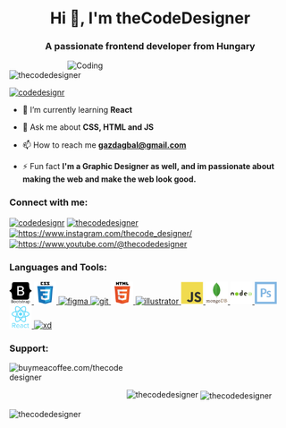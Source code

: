 <h1 align="center">Hi 👋, I'm theCodeDesigner</h1>
<h3 align="center">A passionate frontend developer from Hungary</h3>
<img align="right" alt="Coding" width="400" src="https://camo.githubusercontent.com/cae12fddd9d6982901d82580bdf321d81fb299141098ca1c2d4891870827bf17/68747470733a2f2f6d69726f2e6d656469756d2e636f6d2f6d61782f313336302f302a37513379765349765f7430696f4a2d5a2e676966" />

<p align="left"> <img src="https://komarev.com/ghpvc/?username=thecodedesigner&label=Profile%20views&color=0e75b6&style=flat" alt="thecodedesigner" /> </p>

<p align="left"> <a href="https://twitter.com/codedesignr" target="blank"><img src="https://img.shields.io/twitter/follow/codedesignr?logo=twitter&style=for-the-badge" alt="codedesignr" /></a> </p>

- 🌱 I’m currently learning **React**

- 💬 Ask me about **CSS, HTML and JS**

- 📫 How to reach me **gazdagbal@gmail.com**

- ⚡ Fun fact **I'm a Graphic Designer as well, and im passionate about making the web and make the web look good.**

<h3 align="left">Connect with me:</h3>
<p align="left">
<a href="https://twitter.com/codedesignr" target="blank"><img align="center" src="https://raw.githubusercontent.com/rahuldkjain/github-profile-readme-generator/master/src/images/icons/Social/twitter.svg" alt="codedesignr" height="30" width="40" /></a>
<a href="https://stackoverflow.com/users/thecodedesigner" target="blank"><img align="center" src="https://raw.githubusercontent.com/rahuldkjain/github-profile-readme-generator/master/src/images/icons/Social/stack-overflow.svg" alt="thecodedesigner" height="30" width="40" /></a>
<a href="https://instagram.com/https://www.instagram.com/thecode_designer/" target="blank"><img align="center" src="https://raw.githubusercontent.com/rahuldkjain/github-profile-readme-generator/master/src/images/icons/Social/instagram.svg" alt="https://www.instagram.com/thecode_designer/" height="30" width="40" /></a>
<a href="https://www.youtube.com/c/https://www.youtube.com/@thecodedesigner" target="blank"><img align="center" src="https://raw.githubusercontent.com/rahuldkjain/github-profile-readme-generator/master/src/images/icons/Social/youtube.svg" alt="https://www.youtube.com/@thecodedesigner" height="30" width="40" /></a>
</p>

<h3 align="left">Languages and Tools:</h3>
<p align="left"> <a href="https://getbootstrap.com" target="_blank" rel="noreferrer"> <img src="https://raw.githubusercontent.com/devicons/devicon/master/icons/bootstrap/bootstrap-plain-wordmark.svg" alt="bootstrap" width="40" height="40"/> </a> <a href="https://www.w3schools.com/css/" target="_blank" rel="noreferrer"> <img src="https://raw.githubusercontent.com/devicons/devicon/master/icons/css3/css3-original-wordmark.svg" alt="css3" width="40" height="40"/> </a> <a href="https://www.figma.com/" target="_blank" rel="noreferrer"> <img src="https://www.vectorlogo.zone/logos/figma/figma-icon.svg" alt="figma" width="40" height="40"/> </a> <a href="https://git-scm.com/" target="_blank" rel="noreferrer"> <img src="https://www.vectorlogo.zone/logos/git-scm/git-scm-icon.svg" alt="git" width="40" height="40"/> </a> <a href="https://www.w3.org/html/" target="_blank" rel="noreferrer"> <img src="https://raw.githubusercontent.com/devicons/devicon/master/icons/html5/html5-original-wordmark.svg" alt="html5" width="40" height="40"/> </a> <a href="https://www.adobe.com/in/products/illustrator.html" target="_blank" rel="noreferrer"> <img src="https://www.vectorlogo.zone/logos/adobe_illustrator/adobe_illustrator-icon.svg" alt="illustrator" width="40" height="40"/> </a> <a href="https://developer.mozilla.org/en-US/docs/Web/JavaScript" target="_blank" rel="noreferrer"> <img src="https://raw.githubusercontent.com/devicons/devicon/master/icons/javascript/javascript-original.svg" alt="javascript" width="40" height="40"/> </a> <a href="https://www.mongodb.com/" target="_blank" rel="noreferrer"> <img src="https://raw.githubusercontent.com/devicons/devicon/master/icons/mongodb/mongodb-original-wordmark.svg" alt="mongodb" width="40" height="40"/> </a> <a href="https://nodejs.org" target="_blank" rel="noreferrer"> <img src="https://raw.githubusercontent.com/devicons/devicon/master/icons/nodejs/nodejs-original-wordmark.svg" alt="nodejs" width="40" height="40"/> </a> <a href="https://www.photoshop.com/en" target="_blank" rel="noreferrer"> <img src="https://raw.githubusercontent.com/devicons/devicon/master/icons/photoshop/photoshop-line.svg" alt="photoshop" width="40" height="40"/> </a> <a href="https://reactjs.org/" target="_blank" rel="noreferrer"> <img src="https://raw.githubusercontent.com/devicons/devicon/master/icons/react/react-original-wordmark.svg" alt="react" width="40" height="40"/> </a> <a href="https://www.adobe.com/products/xd.html" target="_blank" rel="noreferrer"> <img src="https://cdn.worldvectorlogo.com/logos/adobe-xd.svg" alt="xd" width="40" height="40"/> </a> </p>

<h3 align="left">Support:</h3>
<p><a href="https://buymeacoffee.com/thecodedesigner"> <img align="left" src="https://cdn.buymeacoffee.com/buttons/v2/default-yellow.png" height="50" width="210" alt="buymeacoffee.com/thecodedesigner" /></a></p><br><br>

<p><img align="left" src="https://github-readme-stats.vercel.app/api/top-langs?username=thecodedesigner&show_icons=true&locale=en&layout=compact" alt="thecodedesigner" /></p>

<p>&nbsp;<img align="center" src="https://github-readme-stats.vercel.app/api?username=thecodedesigner&show_icons=true&locale=en" alt="thecodedesigner" /></p>

<p><img align="center" src="https://github-readme-streak-stats.herokuapp.com/?user=thecodedesigner&" alt="thecodedesigner" /></p>
